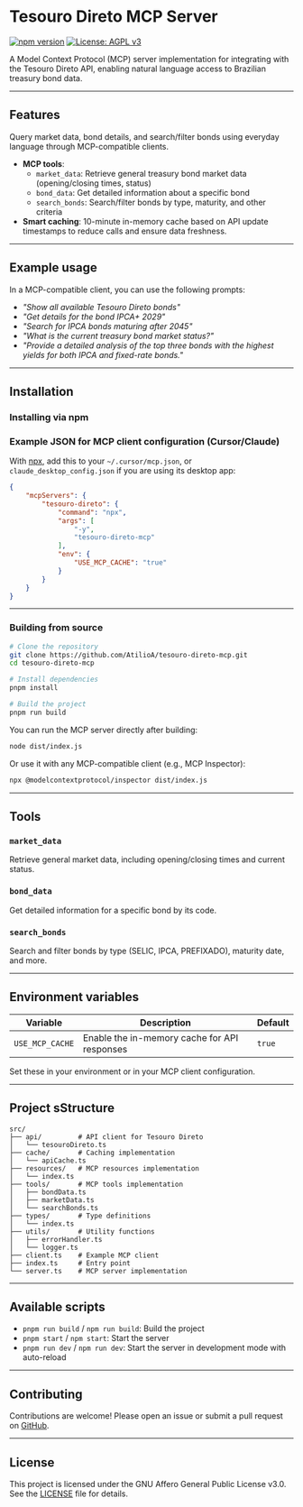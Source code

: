 # Tesouro Direto MCP Server

[![npm version](https://img.shields.io/npm/v/tesouro-direto-mcp.svg)](https://www.npmjs.com/package/tesouro-direto-mcp)
[![License: AGPL v3](https://img.shields.io/badge/License-AGPL%20v3-blue.svg)](LICENSE)

A Model Context Protocol (MCP) server implementation for integrating with the Tesouro Direto API, enabling natural language access to Brazilian treasury bond data.

---

## Features

Query market data, bond details, and search/filter bonds using everyday language through MCP-compatible clients.

- **MCP tools**:
  - `market_data`: Retrieve general treasury bond market data (opening/closing times, status)
  - `bond_data`: Get detailed information about a specific bond
  - `search_bonds`: Search/filter bonds by type, maturity, and other criteria
- **Smart caching**: 10-minute in-memory cache based on API update timestamps to reduce calls and ensure data freshness.

---

## Example usage

In a MCP-compatible client, you can use the following prompts:

- *"Show all available Tesouro Direto bonds"*
- *"Get details for the bond IPCA+ 2029"*
- *"Search for IPCA bonds maturing after 2045"*
- *"What is the current treasury bond market status?"*
- *"Provide a detailed analysis of the top three bonds with the highest yields for both IPCA and fixed-rate bonds."*

---

## Installation

### Installing via npm

### Example JSON for MCP client configuration (Cursor/Claude)

With [npx](https://docs.npmjs.com/cli/commands/npx), add this to your `~/.cursor/mcp.json`, or `claude_desktop_config.json` if you are using its desktop app:

```json
{
    "mcpServers": {
        "tesouro-direto": {
            "command": "npx",
            "args": [
                "-y",
                "tesouro-direto-mcp"
            ],
            "env": {
                "USE_MCP_CACHE": "true"
            }
        }
    }
}
```

---

### Building from source

```bash
# Clone the repository
git clone https://github.com/AtilioA/tesouro-direto-mcp.git
cd tesouro-direto-mcp

# Install dependencies
pnpm install

# Build the project
pnpm run build
```

You can run the MCP server directly after building:

```bash
node dist/index.js
```

Or use it with any MCP-compatible client (e.g., MCP Inspector):

```bash
npx @modelcontextprotocol/inspector dist/index.js
```

---

## Tools

### `market_data`

Retrieve general market data, including opening/closing times and current status.

### `bond_data`

Get detailed information for a specific bond by its code.

### `search_bonds`

Search and filter bonds by type (SELIC, IPCA, PREFIXADO), maturity date, and more.

---

## Environment variables

| Variable         | Description                                 | Default |
|------------------|---------------------------------------------|---------|
| `USE_MCP_CACHE`  | Enable the in-memory cache for API responses| `true`  |

Set these in your environment or in your MCP client configuration.

---

## Project sStructure

```
src/
├── api/         # API client for Tesouro Direto
│   └── tesouroDireto.ts
├── cache/       # Caching implementation
│   └── apiCache.ts
├── resources/   # MCP resources implementation
│   └── index.ts
├── tools/       # MCP tools implementation
│   ├── bondData.ts
│   ├── marketData.ts
│   └── searchBonds.ts
├── types/       # Type definitions
│   └── index.ts
├── utils/       # Utility functions
│   ├── errorHandler.ts
│   └── logger.ts
├── client.ts    # Example MCP client
├── index.ts     # Entry point
└── server.ts    # MCP server implementation
```

---

## Available scripts

- `pnpm run build` / `npm run build`: Build the project
- `pnpm start` / `npm start`: Start the server
- `pnpm run dev` / `npm run dev`: Start the server in development mode with auto-reload

---

## Contributing

Contributions are welcome! Please open an issue or submit a pull request on [GitHub](https://github.com/AtilioA/tesouro-direto-mcp).

---

## License

This project is licensed under the GNU Affero General Public License v3.0. See the [LICENSE](LICENSE) file for details.

